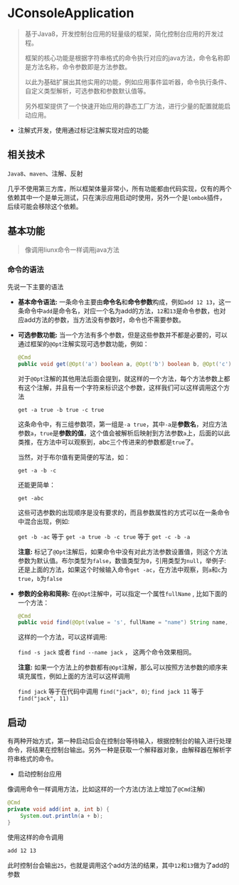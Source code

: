 # JConsoleApplication
> 基于Java8，开发控制台应用的轻量级的框架，简化控制台应用的开发过程。
>
> 框架的核心功能是根据字符串格式的命令执行对应的java方法，命令名称即是方法名称，命令参数即是方法参数。
>
> 以此为基础扩展出其他实用的功能，例如应用事件监听器，命令执行条件、自定义类型解析，可选参数和参数默认值等。
>
> 另外框架提供了一个快速开始应用的静态工厂方法，进行少量的配置就能启动应用。

- 注解式开发，使用通过标记注解实现对应的功能



## 相关技术

`Java8`、`maven`、注解、反射

几乎不使用第三方库，所以框架体量非常小，所有功能都由代码实现，仅有的两个依赖其中一个是单元测试，只在演示应用启动时使用，另外一个是`lombok`插件，后续可能会移除这个依赖。



## 基本功能

> 像调用liunx命令一样调用java方法

### 命令的语法

先说一下主要的语法

- **基本命令语法:** 一条命令主要由**命令名**和**命令参数**构成，例如`add 12 13`，这一条命令中`add`是命令名，对应一个名为add的方法，`12`和`13`是命令参数，也对应add方法的参数，当方法没有参数时，命令也不需要参数。

- **可选参数功能:**  当一个方法有多个参数，但是这些参数并不都是必要的，可以通过框架的`@Opt`注解实现可选参数功能，例如：

  ```java
  @Cmd
  public void get(@Opt('a') boolean a, @Opt('b') boolean b, @Opt('c') boolean c) {}
  ```

  对于`@Opt`注解的其他用法后面会提到，就这样的一个方法，每个方法参数上都有这个注解，并且有一个字符来标识这个参数，这样我们可以这样调用这个方法

  `get -a true -b true -c true`

  这条命令中，有三组参数项，第一组是`-a true`，其中`-a`是**参数名**，对应方法参数`a`，`true`是**参数的值**，这个值会被解析后映射到方法参数`a`上，后面的以此类推，在方法中可以观察到，abc三个传进来的参数都是`true`了。

  当然，对于布尔值有更简便的写法，如：

  `get -a -b -c`

  还能更简单：

  `get -abc`

  这些可选参数的出现顺序是没有要求的，而且参数属性的方式可以在一条命令中混合出现，例如:

  `get -b -ac`  等于 `get -a true -b -c true`  等于 `get -c -b -a`

  **注意:** 标记了`@Opt`注解后，如果命令中没有对此方法参数设置值，则这个方法参数为默认值。布尔类型为`false`，数值类型为`0`，引用类型为`null`，举例子: 还是上面的方法，如果这个时候输入命令`get -ac`，在方法中观察，则`a`和`c`为`true`，`b`为`false`

- **参数的全称和简称:** 在`@Opt`注解中，可以指定一个属性`fullName` , 比如下面的一个方法：

  ```java
  @Cmd
  public void find(@Opt(value = 's', fullName = "name") String name, @Opt('a') int age) {}
  ```

  这样的一个方法，可以这样调用:

  `find -s jack`  或者 `find --name jack` ， 这两个命令效果相同。

  **注意:** 如果一个方法上的参数都有`@Opt`注解，那么可以按照方法参数的顺序来填充属性，例如上面的方法可以这样调用

  `find jack`  等于在代码中调用 `find("jack", 0)`; `find jack 11` 等于`find("jack", 11)`

## 启动

有两种开始方式，第一种启动后会在控制台等待输入，根据控制台的输入进行处理命令，将结果在控制台输出。另外一种是获取一个解释器对象，由解释器在解析字符串格式的命令。

- 启动控制台应用

  

像调用命令一样调用方法，比如这样的一个方法(方法上增加了`@Cmd`注解)

```java
@Cmd
private void add(int a, int b) {
    System.out.println(a + b);
}
```

使用这样的命令调用

```bash
add 12 13
```

此时控制台会输出`25`，也就是调用这个add方法的结果，其中`12`和`13`做为了add的参数



